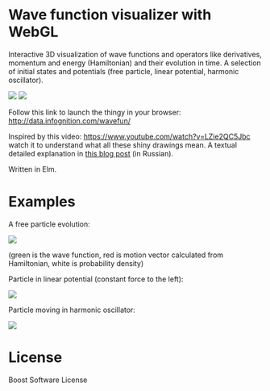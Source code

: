 # Wave function visualizer with WebGL

Interactive 3D visualization of wave functions and operators like derivatives, momentum and energy (Hamiltonian) and their evolution in time. A selection of initial states and potentials (free particle, linear potential, harmonic oscillator).

![](http://data.infognition.com/wavefun/ampl.png)
![](http://data.infognition.com/wavefun/sindt.png)

Follow this link to launch the thingy in your browser:
http://data.infognition.com/wavefun/

Inspired by this video:
https://www.youtube.com/watch?v=LZie2QC5Jbc
watch it to understand what all these shiny drawings mean. A textual detailed explanation in [this blog post](http://thedeemon.livejournal.com/113053.html) (in Russian).

Written in Elm.

# Examples 
A free particle evolution:

![](http://data.infognition.com/wavefun/part1.gif)

(green is the wave function, red is motion vector calculated from Hamiltonian, white is probability density)

Particle in linear potential (constant force to the left):

![](http://data.infognition.com/wavefun/part2.gif)

Particle moving in harmonic oscillator:

![](http://data.infognition.com/wavefun/part3.gif)

# License

Boost Software License
